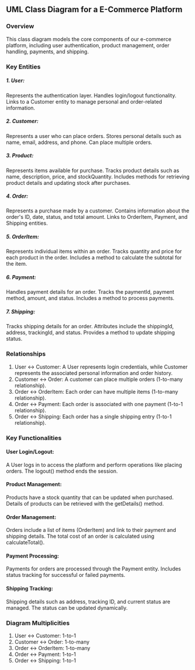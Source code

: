 ## UML Class Diagram for a E-Commerce Platform

### Overview
This class diagram models the core components of our e-commerce platform, including user authentication, product management, order handling, payments, and shipping.

### Key Entities

##### 1. User:
Represents the authentication layer.
Handles login/logout functionality.
Links to a Customer entity to manage personal and order-related information.

##### 2. Customer:
Represents a user who can place orders.
Stores personal details such as name, email, address, and phone.
Can place multiple orders.

##### 3. Product:
Represents items available for purchase.
Tracks product details such as name, description, price, and stockQuantity.
Includes methods for retrieving product details and updating stock after purchases.

##### 4. Order:
Represents a purchase made by a customer.
Contains information about the order's ID, date, status, and total amount.
Links to OrderItem, Payment, and Shipping entities.

##### 5. OrderItem:
Represents individual items within an order.
Tracks quantity and price for each product in the order.
Includes a method to calculate the subtotal for the item.

##### 6. Payment:
Handles payment details for an order.
Tracks the paymentId, payment method, amount, and status.
Includes a method to process payments.

##### 7. Shipping:
Tracks shipping details for an order.
Attributes include the shippingId, address, trackingId, and status.
Provides a method to update shipping status.

### Relationships
1. User ↔ Customer: A User represents login credentials, while Customer represents the associated personal information and order history.
2. Customer ↔ Order: A customer can place multiple orders (1-to-many relationship).
3. Order ↔ OrderItem: Each order can have multiple items (1-to-many relationship).
4. Order ↔ Payment: Each order is associated with one payment (1-to-1 relationship).
5. Order ↔ Shipping: Each order has a single shipping entry (1-to-1 relationship).

### Key Functionalities
#### User Login/Logout:
A User logs in to access the platform and perform operations like placing orders.
The logout() method ends the session.

#### Product Management:
Products have a stock quantity that can be updated when purchased.
Details of products can be retrieved with the getDetails() method.

#### Order Management:
Orders include a list of items (OrderItem) and link to their payment and shipping details.
The total cost of an order is calculated using calculateTotal().

#### Payment Processing:
Payments for orders are processed through the Payment entity.
Includes status tracking for successful or failed payments.

#### Shipping Tracking:
Shipping details such as address, tracking ID, and current status are managed.
The status can be updated dynamically.

### Diagram Multiplicities
1. User ↔ Customer: 1-to-1
2. Customer ↔ Order: 1-to-many
3. Order ↔ OrderItem: 1-to-many
4. Order ↔ Payment: 1-to-1
5. Order ↔ Shipping: 1-to-1
